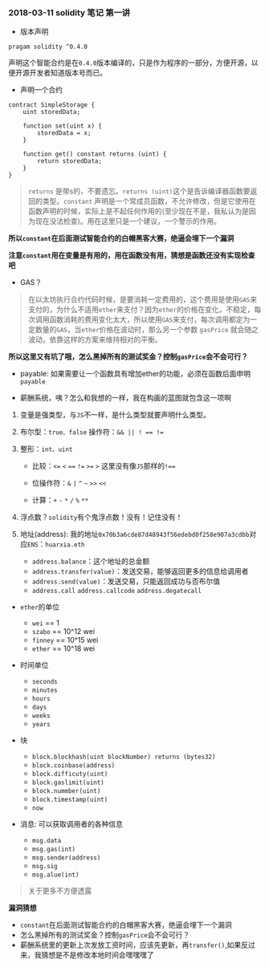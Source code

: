 ### 2018-03-11 solidity 笔记  第一讲


+ 版本声明

```
pragam solidity ^0.4.0
```

声明这个智能合约是在`0.4.0`版本编译的，只是作为程序的一部分，方便开源，以便开源开发者知道版本号而已。

+ 声明一个合约

```
contract SimpleStorage {
    uint storedData;

    function set(uint x) {
        storedData = x;
    }

    function get() constant returns (uint) {
        return storedData;
    }
}
```

> `returns` 是带s的，不要遗忘。`returns (uint)`这个是告诉编译器函数要返回的类型。`constant` 声明是一个常成员函数，不允许修改，但是它使用在函数声明的时候，实际上是不起任何作用的(至少现在不是，我私认为是因为现在没法检查)。用在这里只是一个建议，一个警示的作用。

**所以`constant`在后面测试智能合约的白帽黑客大赛，绝逼会埋下一个漏洞**

**注意`constant`用在变量是有用的，用在函数没有用，猜想是函数还没有实现检查吧**

+ GAS？

> 在以太坊执行合约代码时候，是要消耗一定费用的，这个费用是使用`GAS`来支付的，为什么不适用`ether`来支付？因为`ether`的价格在变化，不稳定，每次调用函数消耗的费用变化太大，所以使用`GAS`来支付，每次调用都定为一定数量的`GAS`，当`ether`价格在波动时，那么另一个参数 `gasPrice` 就会随之波动，依靠这样的方案来维持相对的平衡。

**所以这里又有坑了哦，怎么黑掉所有的测试奖金？控制`gasPrice`会不会可行？**

+ payable: 如果需要让一个函数具有增加ether的功能，必须在函数后面申明 `payable`

+ 薪酬系统，咦？怎么和我想的一样，我在构画的蓝图就包含这一项啊

1. 变量是强类型，与`JS`不一样，是什么类型就要声明什么类型。

2. 布尔型：`true、false` 操作符：`&& || ! == !=`

3. 整形：`int、uint`
	
	* 比较：`<=` `<` `==` `!=` `>=` `>` 这里没有像`JS`那样的`!==`
	
	* 位操作符：`&` `|` `^` `~` `>>` `<<`
	
	* 计算：`+` `-` `*` `/` `%` `**`
	
4. 浮点数？`solidity`有个鬼浮点数！没有！记住没有！

5. 地址(address): 我的地址`0x70b3a6cde87d48943f56edebd0f258e907a3cdbb`对应`ENS`：`huarxia.eth`
	
	* `address.balance`：这个地址的总金额
	* `address.transfer(value)`：发送交易，能够返回更多的信息给调用者
	* `address.send(value)`：发送交易，只能返回成功与否布尔值
	* `address.call` `address.callcode` `address.degatecall`

+ `ether`的单位
	* `wei`  == 1
	* `szabo` == 10^12 wei
	* `finney` == 10^15 wei
	* `ether` == 10^18 wei

+ 时间单位
	* `seconds`
	* `minutes`
	* `hours`
	* `days`
	* `weeks`
	* `years`
	
+ 块
	* `block.blockhash(uint blockNumber) returns (bytes32)`
	* `block.coinbase(address)`
	* `block.difficuty(uint)`
	* `block.gaslimit(uint)`
	* `block.nummber(uint)`
	* `block.timestamp(uint)`
	* `now`

+ 消息: 可以获取调用者的各种信息
	* `msg.data`
	* `msg.gas(int)`
	* `msg.sender(address)`
	* `msg.sig`
	* `msg.alue(int)`

> 关于更多不方便透露


	
**漏洞猜想**

+ `constant`在后面测试智能合约的白帽黑客大赛，绝逼会埋下一个漏洞
+ 怎么黑掉所有的测试奖金？控制`gasPrice`会不会可行？
+ 薪酬系统里的更新上次发放工资时间，应该先更新，再`transfer()`,如果反过来，我猜想是不是修改本地时间会嘿嘿嘿了
